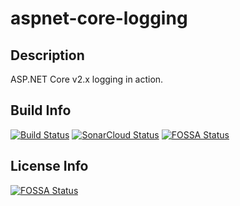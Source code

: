 # aspnet-core-logging

## Description
ASP.NET Core v2.x logging in action.

## Build Info
[![Build Status](https://satrapu.visualstudio.com/aspnet-core-logging/_apis/build/status/build-any-commit?branchName=master)](https://satrapu.visualstudio.com/aspnet-core-logging/_build/latest?definitionId=2&branchName=master)
[![SonarCloud Status](https://sonarcloud.io/api/project_badges/measure?project=aspnet-core-logging&metric=alert_status)](https://sonarcloud.io/dashboard?id=aspnet-core-logging)
[![FOSSA Status](https://app.fossa.io/api/projects/git%2Bgithub.com%2Fsatrapu%2Faspnet-core-logging.svg?type=shield)](https://app.fossa.io/projects/git%2Bgithub.com%2Fsatrapu%2Faspnet-core-logging?ref=badge_shield)  

## License Info
[![FOSSA Status](https://app.fossa.io/api/projects/git%2Bgithub.com%2Fsatrapu%2Faspnet-core-logging.svg?type=large)](https://app.fossa.io/projects/git%2Bgithub.com%2Fsatrapu%2Faspnet-core-logging?ref=badge_large)
